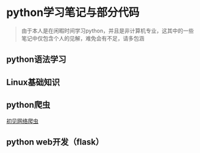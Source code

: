 # python学习笔记与部分代码
>由于本人是在闲暇时间学习python，并且是非计算机专业，这其中的一些笔记中仅包含个人的见解，难免会有不足，请多包涵
## python语法学习
## Linux基础知识
## python爬虫
[初见网络爬虫](https://github.com/zhufeng2/Python/blob/master/%E7%88%AC%E8%99%AB/%E7%AC%94%E8%AE%B0/%E5%88%9D%E8%A7%81%E7%BD%91%E7%BB%9C%E7%88%AC%E8%99%AB.md)
## python web开发（flask）

